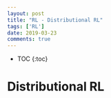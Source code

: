 ```yaml
---
layout: post
title: "RL - Distributional RL"
tags: ['RL']
date: 2019-03-23
comments: true
---
```


* TOC
{:toc}

# Distributional RL



